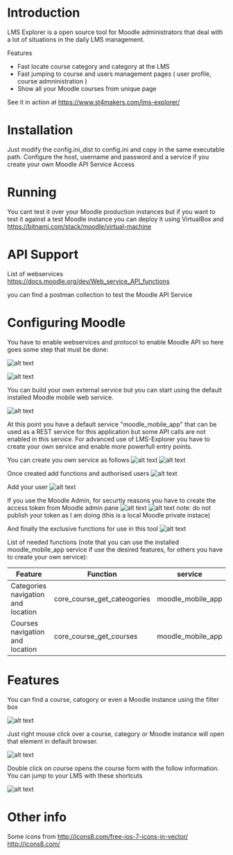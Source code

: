 # Introduction

LMS Explorer is a open source tool for Moodle administrators that deal with a lot of situations in the daily LMS management.

Features

- Fast locate course category and category at the LMS
- Fast jumping to course and users management pages ( user profile, course admninistration )
- Show all your Moodle courses from unique page

See it in action at https://www.st4makers.com/lms-explorer/

# Installation

Just modify the config.ini_dist to config.ini and copy in the same executable path. Configure the host, username and password and a service if you create your own Moodle API Service Access

# Running

You cant test it over your Moodle production instances but if you want to test it against a test Moodle instance you can deploy it using VirtualBox and https://bitnami.com/stack/moodle/virtual-machine

# API Support

List of webservices https://docs.moodle.org/dev/Web_service_API_functions

you can find a postman collection to test the Moodle API Service

# Configuring Moodle

You have to enable webservices and protocol to enable Moodle API so here goes some step that must be done:

![alt text](https://raw.githubusercontent.com/ildemartinez/LMS-Explorer/main/docs/screenshots/enable_webservices.jpg)

![alt text](https://raw.githubusercontent.com/ildemartinez/LMS-Explorer/main/docs/screenshots/enable_protocols.jpg)

You can build your own external service but you can start using the default installed Moodle mobile web service.

![alt text](https://raw.githubusercontent.com/ildemartinez/LMS-Explorer/main/docs/screenshots/enable_moodle_mobile_app.jpg)

At this point you have a default service "moodle_mobile_app" that can be used as a REST service for this application but some API calls are not enabled in this service. For advanced use of LMS-Explorer you have to create your own service and enable more powerfull entry points.

You can create you own service as follows
![alt text](https://raw.githubusercontent.com/ildemartinez/LMS-Explorer/main/docs/screenshots/add_new_external_service.JPG)
![alt text](https://raw.githubusercontent.com/ildemartinez/LMS-Explorer/main/docs/screenshots/create_external-service.JPG)

Once created add functions and authorised users
![alt text](https://raw.githubusercontent.com/ildemartinez/LMS-Explorer/main/docs/screenshots/configure-external-service.JPG)

Add your user
![alt text](https://raw.githubusercontent.com/ildemartinez/LMS-Explorer/main/docs/screenshots/add_user.JPG)

If you use the Moodle Admin, for securtiy reasons you have to create the access token from Moodle admin pane
![alt text](https://raw.githubusercontent.com/ildemartinez/LMS-Explorer/main/docs/screenshots/create_admin_token.JPG)
![alt text](https://raw.githubusercontent.com/ildemartinez/LMS-Explorer/main/docs/screenshots/admin_token_created.JPG)
note: do not publish your token as I am doing (this is a local Moodle private instace)

And finally the exclusive functions for use in this tool
![alt text](https://raw.githubusercontent.com/ildemartinez/LMS-Explorer/main/docs/screenshots/add_functions_to_service.JPG)

List of needed functions (note that you can use the installed moodle_mobile_app service if use the desired features, for others you have to create your own service):

| Feature                            | Function                    | service           |
| ---------------------------------- | --------------------------- | ----------------- |
| Categories navigation and location | core_course_get_cateogories | moodle_mobile_app |
| Courses navigation and location    | core_course_get_courses     | moodle_mobile_app |

# Features

You can find a course, catogory or even a Moodle instance using the filter box

![alt text](https://raw.githubusercontent.com/ildemartinez/LMS-Explorer/main/docs/screenshots/find-course-category-moodle.jpg)

Just right mouse click over a course, category or Moodle instance will open that element in default browser.

![alt text](https://raw.githubusercontent.com/ildemartinez/LMS-Explorer/main/docs/screenshots/locate_course_in_moodle.jpg)

Double click on course opens the course form with the follow information. You can jump to your LMS with these shortcuts

![alt text](https://raw.githubusercontent.com/ildemartinez/LMS-Explorer/main/docs/screenshots/course_form.jpg)

# Other info

Some icons from http://icons8.com/free-ios-7-icons-in-vector/ http://icons8.com/
